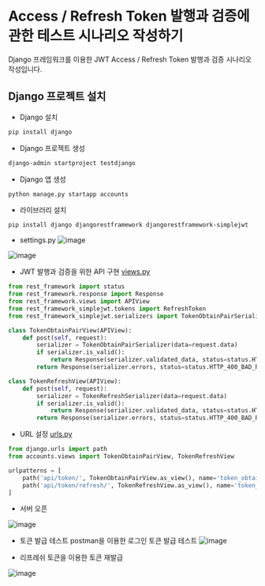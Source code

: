 # Access / Refresh Token 발행과 검증에 관한 테스트 시나리오 작성하기
Django 프레임워크를 이용한 JWT Access / Refresh Token 발행과 검증 시나리오 작성입니다.

## Django 프로젝트 설치
* Django 설치
```bash
pip install django
```

* Django 프로젝트 생성
```bash
django-admin startproject testdjango
```

* Django 앱 생성
```bash
python manage.py startapp accounts
```

* 라이브러리 설치
```bash
pip install django djangorestframework djangorestframework-simplejwt
```

* settings.py
![image](https://github.com/user-attachments/assets/ce9956da-421d-413b-9f97-c456aa8a9e56)

![image](https://github.com/user-attachments/assets/41522f33-7d46-47bc-b306-2509fdd81693)


* JWT 발행과 검증을 위한 API 구현
[views.py](accounts/views.py)
```python
from rest_framework import status
from rest_framework.response import Response
from rest_framework.views import APIView
from rest_framework_simplejwt.tokens import RefreshToken
from rest_framework_simplejwt.serializers import TokenObtainPairSerializer, TokenRefreshSerializer

class TokenObtainPairView(APIView):
    def post(self, request):
        serializer = TokenObtainPairSerializer(data=request.data)
        if serializer.is_valid():
            return Response(serializer.validated_data, status=status.HTTP_200_OK)
        return Response(serializer.errors, status=status.HTTP_400_BAD_REQUEST)

class TokenRefreshView(APIView):
    def post(self, request):
        serializer = TokenRefreshSerializer(data=request.data)
        if serializer.is_valid():
            return Response(serializer.validated_data, status=status.HTTP_200_OK)
        return Response(serializer.errors, status=status.HTTP_400_BAD_REQUEST)
```
* URL 설정
[urls.py](testdjango/urls.py)
```python
from django.urls import path
from accounts.views import TokenObtainPairView, TokenRefreshView

urlpatterns = [
    path('api/token/', TokenObtainPairView.as_view(), name='token_obtain_pair'),
    path('api/token/refresh/', TokenRefreshView.as_view(), name='token_refresh'),
]
```

* 서버 오픈

![image](https://github.com/user-attachments/assets/74550bc9-c9d0-4948-9f4a-cc68b1729baf)


* 토큰 발급 테스트
  postman을 이용한 로그인 토큰 발급 테스트
![image](https://github.com/user-attachments/assets/b29bd7c3-5de7-433f-ade6-712bf2357bf9)


* 리프레쉬 토큰을 이용한 토큰 재발급

![image](https://github.com/user-attachments/assets/a38d9d36-73c4-4b87-96bc-9f8f61703370)


